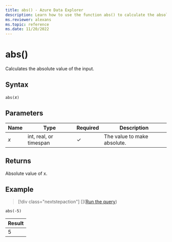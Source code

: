 ```yaml
---
title: abs() - Azure Data Explorer
description: Learn how to use the function abs() to calculate the absolute value of an input.
ms.reviewer: alexans
ms.topic: reference
ms.date: 11/20/2022
---
```

# abs()

Calculates the absolute value of the input.

## Syntax

`abs(`*x*`)`

## Parameters

| Name | Type | Required | Description |
| -- | -- | -- | -- |
| *x* | int, real, or timespan | &check; | The value to make absolute. |

## Returns

Absolute value of x.

## Example

> [!div class="nextstepaction"]
> [](<a href="https://dataexplorer.azure.com/clusters/help/databases/Samples?query=H4sIAAAAAAAAAysoyswrUUhMKtbQNdUEADsyYK4NAAAA" target="_blank">Run the query</a>)

```kusto
abs(-5)
```

|Result|
|------|
|5|
